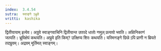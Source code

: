 ```yaml
---
index:  3.4.54
sutra:  स्वाङ्गे ऽध्रुवे
vritti:  kashika 
---
```


द्वितीयायाम् इत्येव। अग्रुवे स्वाङ्गवाचिनि द्वितीयान्त उपपदे धातोः णमुल् प्रत्ययो भवति। अक्षिनिकाणं जल्पति। भ्रूविक्षेपं कथयति। अघ्रुवे इति किम्? उत्क्षिप्य शिरः कथयति। यस्मिनङ्गे छिन्ने ऽपि प्राणी न म्रियते तदघ्रुवम्। अद्रवम् मूर्तिमत् स्वाङ्गम्।


